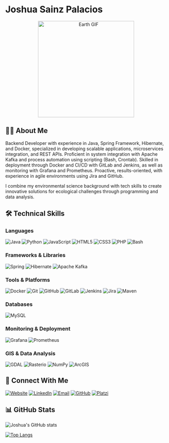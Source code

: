 # Joshua Sainz Palacios

<div align="center">
  <img src="https://media4.giphy.com/media/v1.Y2lkPTc5MGI3NjExaDNsYzhmbnJ1dGVkbzdkOWwyZ21xdmlkazg4OGlybWJ1ejFjb3Z0YyZlcD12MV9pbnRlcm5hbF9naWZfYnlfaWQmY3Q9Zw/13HgwGsXF0aiGY/giphy.gif" width="300px" alt="Earth GIF">
</div>

## 👨‍💻 About Me

Backend Developer with experience in Java, Spring Framework, Hibernate, and Docker, specialized in developing scalable applications, microservices integration, and REST APIs. Proficient in system integration with Apache Kafka and process automation using scripting (Bash, Crontab). Skilled in deployment through Docker and CI/CD with GitLab and Jenkins, as well as monitoring with Grafana and Prometheus. Proactive, results-oriented, with experience in agile environments using Jira and GitHub.

I combine my environmental science background with tech skills to create innovative solutions for ecological challenges through programming and data analysis.


## 🛠️ Technical Skills

### Languages
![Java](https://img.shields.io/badge/Java-ED8B00?style=for-the-badge&logo=openjdk&logoColor=white)
![Python](https://img.shields.io/badge/Python-3776AB?style=for-the-badge&logo=python&logoColor=white)
![JavaScript](https://img.shields.io/badge/JavaScript-F7DF1E?style=for-the-badge&logo=javascript&logoColor=black)
![HTML5](https://img.shields.io/badge/HTML5-E34F26?style=for-the-badge&logo=html5&logoColor=white)
![CSS3](https://img.shields.io/badge/CSS3-1572B6?style=for-the-badge&logo=css3&logoColor=white)
![PHP](https://img.shields.io/badge/PHP-777BB4?style=for-the-badge&logo=php&logoColor=white)
![Bash](https://img.shields.io/badge/Bash-4EAA25?style=for-the-badge&logo=gnu-bash&logoColor=white)

### Frameworks & Libraries
![Spring](https://img.shields.io/badge/Spring-6DB33F?style=for-the-badge&logo=spring&logoColor=white)
![Hibernate](https://img.shields.io/badge/Hibernate-59666C?style=for-the-badge&logo=hibernate&logoColor=white)
![Apache Kafka](https://img.shields.io/badge/Apache_Kafka-231F20?style=for-the-badge&logo=apache-kafka&logoColor=white)

### Tools & Platforms
![Docker](https://img.shields.io/badge/Docker-2496ED?style=for-the-badge&logo=docker&logoColor=white)
![Git](https://img.shields.io/badge/Git-F05032?style=for-the-badge&logo=git&logoColor=white)
![GitHub](https://img.shields.io/badge/GitHub-181717?style=for-the-badge&logo=github&logoColor=white)
![GitLab](https://img.shields.io/badge/GitLab-FCA121?style=for-the-badge&logo=gitlab&logoColor=white)
![Jenkins](https://img.shields.io/badge/Jenkins-D24939?style=for-the-badge&logo=jenkins&logoColor=white)
![Jira](https://img.shields.io/badge/Jira-0052CC?style=for-the-badge&logo=jira&logoColor=white)
![Maven](https://img.shields.io/badge/Maven-C71A36?style=for-the-badge&logo=apache-maven&logoColor=white)

### Databases
![MySQL](https://img.shields.io/badge/MySQL-4479A1?style=for-the-badge&logo=mysql&logoColor=white)

### Monitoring & Deployment
![Grafana](https://img.shields.io/badge/Grafana-F46800?style=for-the-badge&logo=grafana&logoColor=white)
![Prometheus](https://img.shields.io/badge/Prometheus-E6522C?style=for-the-badge&logo=prometheus&logoColor=white)

### GIS & Data Analysis
![GDAL](https://img.shields.io/badge/GDAL-5CAE58?style=for-the-badge&logoColor=white)
![Rasterio](https://img.shields.io/badge/Rasterio-3C9E78?style=for-the-badge&logoColor=white)
![NumPy](https://img.shields.io/badge/NumPy-013243?style=for-the-badge&logo=numpy&logoColor=white)
![ArcGIS](https://img.shields.io/badge/ArcGIS-2C7AC3?style=for-the-badge&logoColor=white)


## 🔗 Connect With Me

[![Website](https://img.shields.io/badge/Website-4285F4?style=for-the-badge&logo=google-chrome&logoColor=white)](http://www.joshuasainzweb.com)
[![LinkedIn](https://img.shields.io/badge/LinkedIn-0077B5?style=for-the-badge&logo=linkedin&logoColor=white)](https://www.linkedin.com/in/joshua-sainz-palacios-791688186/)
[![Email](https://img.shields.io/badge/Email-D14836?style=for-the-badge&logo=gmail&logoColor=white)](mailto:joshuasainz95@gmail.com)
[![GitHub](https://img.shields.io/badge/GitHub-100000?style=for-the-badge&logo=github&logoColor=white)](https://github.com/joshuasp95)
[![Platzi](https://img.shields.io/badge/Platzi-98CA3F?style=for-the-badge&logo=platzi&logoColor=white)](https://platzi.com/p/joshuasainz95/)

## 📊 GitHub Stats

![Joshua's GitHub stats](https://github-readme-stats.vercel.app/api?username=joshuasp95&show_icons=true&theme=radical)

[![Top Langs](https://github-readme-stats.vercel.app/api/top-langs/?username=joshuasp95&layout=compact&theme=radical)](https://github.com/joshuasp95)

